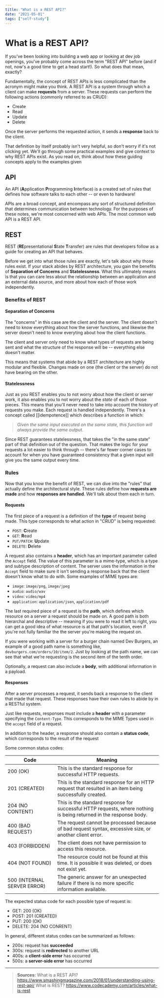 ```yaml
---
title: "What is a REST API?"
date: "2021-05-01"
tags: ["self-study"]
---
```


# What is a REST API?
If you've been looking into building a web app or looking at dev job openings, you've probably come across the term "REST API" before (and if not, now's a good time to get a head start!). So what does that mean, exactly?

Fundamentally, the concept of REST APIs is less complicated than the acronym might make you think. A REST API is a system through which a client can make **requests** from a server. These requests can perform the following actions (commonly referred to as CRUD):
- Create
- Read
- Update
- Delete

Once the server performs the requested action, it sends a **response** back to the client.

That definition by itself probably isn't very helpful, so don't worry if it's not clicking yet. We'll go through some practical examples and give context to why REST APIs exist. As you read on, think about how these guiding concepts apply to the examples given

## API
An API (**A**pplication **P**rogramming **I**nterface) is a created set of rules that defines how software talks to each other -- or even to hardware!

APIs are a broad concept, and encompass any sort of structured definition that determines communication between technology. For the purposes of these notes, we're most concerned with web APIs. The most common web API is a REST API.

## REST
REST (**RE**presentational **S**tate **T**ransfer) are rules that developers follow as a guide for creating an API that behaves.

Before we get into what those rules are exactly, let's talk about why those rules exist. If your stack abides by REST architecture, you gain the benefits of **Separation of Concerns** and **Statelessness**. What this ultimately means is that you can care less about the relationship between an application and an external data source, and more about how each of those work independently.

### Benefits of REST
#### Separation of Concerns
The "concerns" in this case are the client and the server. The client doesn't need to know everything about how the server functions, and likewise the server doesn't need to know everyting about how the client functions.

The client and server only need to know what types of requests are being sent and what the structure of the response will be -- everything else doesn't matter.

This means that systems that abide by a REST architecture are highly modular and flexible. Changes made on one (the client or the server) do not have bearing on the other.

#### Statelessness
Just as you REST enables you to not worry about how the client or server work, it also enables you to not worry about the *state* of each of those pieces. This means that you'll never need to take into account the history of requests you make. Each request is handled independently. There's a concept called [[idempotence]] which describes a function in which:
> *Given the same input executed on the same state, this function will always provide the same output.*

Since REST guarantees statelessness, that takes the "in the same state" part of that definition out of the question. That makes the logic for your requests a lot easier to think through -- there's far fewer corner cases to account for when you have guaranteed consistency that a given input will give you the same output every time.

### Rules
Now that you know the benefit of REST, we can dive into the "rules" that actually define the architectural style. These rules define how **requests are made** and how **responses are handled**. We'll talk about them each in turn.

#### Requests
The first piece of a request is a definition of the **type** of request being made. This type corresponds to what action in "CRUD" is being requested:
- `POST`: **C**reate
- `GET`: **R**ead
- `PUT/PATCH`: **U**pdate
- `DELETE`: **D**elete

A request also contains a **header**, which has an important parameter called the `Accept` field. The value of this parameter is a mime-type, which is a type and subtype description of content. The server uses the information in the `Accept` field to make sure it isn't sending a response back that the client doesn't know what to do with. Some examples of MIME types are:
-  `image`: `image/png`, `image/jpeg`
- `audio`: `audio/wav`
- `video`: `video/mp4`
- `application`: `application/json`, `application/pdf`

The last required piece of a request is the **path**, which defines which resource on a server a request should be made on. A good path is both hierarchal and descriptive -- meaning if you were to read it left to right, you can get a good idea of what resource is at that path's location, even if you're not fully familiar the the server you're making the request on.

If you were working with a server for a burger chain named Dev Burgers, an example of a good path name is something like, `devburgers.com/orders/10/item/2`. Just by looking at the path name, we can see that what we're requesting is the second item of the tenth order.

Optionally, a request can also include a **body**, with additional information in a payload.

#### Responses
After a server processes a request, it sends back a response to the client that made that request. These responses have their own rules to abide by in a RESTful system.

Just like requests, responses must include a **header** with a parameter specifying the `Content-Type`. This corresponds to the MIME Types used in the `accept` field of a request.

In addition to the header, a response should also contain a **status code**, which corresponds to the result of the request

Some common status codes:

| Code | Meaning |
| ------- | ------- |
|200 (OK)|This is the standard response for successful HTTP requests.|
|201 (CREATED)| This is the standard response for an HTTP request that resulted in an item being successfully created.|
|204 (NO CONTENT) |This is the standard response for successful HTTP requests, where nothing is being returned in the response body.|
|400 (BAD REQUEST)| The request cannot be processed because of bad request syntax, excessive size, or another client error.|
|403 (FORBIDDEN)|The client does not have permission to access this resource.|
|404 (NOT FOUND)|The resource could not be found at this time. It is possible it was deleted, or does not exist yet.|
|500 (INTERNAL SERVER ERROR)|The generic answer for an unexpected failure if there is no more specific information available.|

The expected status code for each possible type of request is:
- GET: 200 (OK)
- POST: 201 (CREATED)
- PUT: 200 (OK)
- DELETE: 204 (NO CONRENT)

In general, different status codes can be summarized  as follows:
- 200s: request has **succeeded**
- 300s: request is **redirected** to another URL
- 400s: a **client-side error** has occurred
- 500s: a **server-side error** has occurred

---
>**Sources:**
>What is a REST API?
>https://www.smashingmagazine.com/2018/01/understanding-using-rest-api/
>What is REST?
>https://www.codecademy.com/articles/what-is-rest